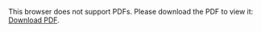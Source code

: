 <object data="nilosek-resume.pdf" type="application/pdf" width="100%" height="100vh">
        <p>This browser does not support PDFs. Please download the PDF to view it: <a href="nilosek-resume.pdf">Download PDF</a>.</p>
</object>
